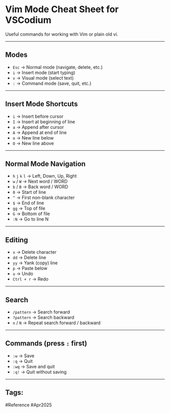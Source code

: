 # Vim Mode Cheat Sheet for VSCodium

Useful commands for working with Vim or plain old vi.

---

## Modes

- `Esc` → Normal mode (navigate, delete, etc.)
- `i` → Insert mode (start typing)
- `v` → Visual mode (select text)
- `:` → Command mode (save, quit, etc.)

---

## Insert Mode Shortcuts

- `i` → Insert before cursor
- `I` → Insert at beginning of line
- `a` → Append after cursor
- `A` → Append at end of line
- `o` → New line below
- `O` → New line above

---

## Normal Mode Navigation

- `h` `j` `k` `l` → Left, Down, Up, Right
- `w` / `W` → Next word / WORD
- `b` / `B` → Back word / WORD
- `0` → Start of line
- `^` → First non-blank character
- `$` → End of line
- `gg` → Top of file
- `G` → Bottom of file
- `:N` → Go to line N

---

## Editing

- `x` → Delete character
- `dd` → Delete line
- `yy` → Yank (copy) line
- `p` → Paste below
- `u` → Undo
- `Ctrl + r` → Redo

---

## Search

- `/pattern` → Search forward
- `?pattern` → Search backward
- `n` / `N` → Repeat search forward / backward

---

## Commands (press `:` first)

- `:w` → Save
- `:q` → Quit
- `:wq` → Save and quit
- `:q!` → Quit without saving

---

## Tags:

 #Reference #Apr2025
